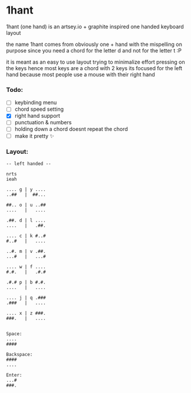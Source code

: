# 1hant
1hant (one hand) is an artsey.io + graphite inspired one handed keyboard layout

the name 1hant comes from obviously one + hand with the mispelling on purpose since you need a chord for the letter d and not for the letter t :P

it is meant as an easy to use layout trying to minimalize effort pressing on the keys hence most keys are a chord with 2 keys
its focused for the left hand because most people use a mouse with their right hand

### Todo:
- [ ] keybinding menu
- [ ] chord speed setting
- [x] right hand support
- [ ] punctuation & numbers
- [ ] holding down a chord doesnt repeat the chord
- [ ] make it pretty ✨

### Layout:
```
-- left handed --

nrts
ieah

.... g | y ....
..##   |  ##...

##.. o | u ..##
....   |   ....

.##. d | l ....
....   |   .##.

.... c | k #..#
#..#   |   ....

..#. m | v .##.
...#   |   ...#

.... w | f ....
#.#.   |   .#.#

.#.# p | b #.#.
....   |   ....

.... j | q .###
.###   |   ....

.... x | z ###.
###.   |   ....


Space:
....
####

Backspace:
####
....

Enter:
...#
###.
```
